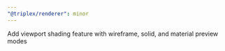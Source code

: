 ```yaml
---
"@triplex/renderer": minor
---
```


Add viewport shading feature with wireframe, solid, and material preview modes
